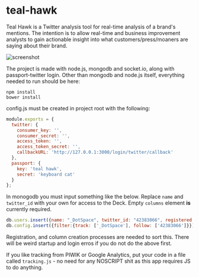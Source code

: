 # teal-hawk  

Teal Hawk is a Twitter analysis tool for real-time analysis of a brand's mentions. The intention is to allow real-time and business improvement analysts to gain actionable insight into what customers/press/moaners are saying about their brand.

![screenshot](https://raw.githubusercontent.com/underscoredotspace/teal-hawk/master/teal-hawk.png "Screenshot of Teal Hawk")

The project is made with  node.js, mongodb and socket.io, along with passport-twitter login. Other than mongodb and node.js itself, everything needed to run should be here: 

```
npm install
bower install
```
  
config.js must be created in project root with the following:  
  
```javascript
module.exports = {
  twitter: {
    consumer_key: '',
    consumer_secret: '',
    access_token: '',
    access_token_secret: '',
    callbackURL: 'http://127.0.0.1:3000/login/twitter/callback'
  },
  passport: {
    key: 'teal hawk',
    secret: 'keyboard cat'
  }
};
```

In monogodb you must input something like the below. Replace ````name```` and ````twitter_id```` with your own for access to the Deck. Empty ````columns```` element **is** currently required.  

```javascript
db.users.insert({name: "_DotSpace", twitter_id: "42383066",	registered: true, admin: true, columns: []})
db.config.insert({filter:{track: ['_DotSpace'], follow: ['42383066']}})
```

Registration, and column creation processes are needed to sort this. There will be weird startup and login erros if you do not do the above first. 

If you like tracking from PIWIK or Google Analytics, put your code in a file called ````tracking.js```` - no need for any NOSCRIPT shit as this app requires JS to do anything.